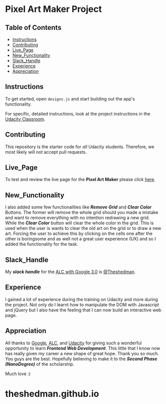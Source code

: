 # Pixel Art Maker Project

## Table of Contents

* [Instructions](#instructions)
* [Contributing](#contributing)
* [Live_Page](#live_page)
* [New_Functionality](#new_functionality)
* [Slack_Handle](#slack_handle)
* [Experience](#experience)
* [Appreciation](#appreciation)

## Instructions

To get started, open `designs.js` and start building out the app's functionality.

For specific, detailed instructions, look at the project instructions in the [Udacity Classroom](https://classroom.udacity.com/me).

## Contributing

This repository is the starter code for _all_ Udacity students. Therefore, we most likely will not accept pull requests.

## Live_Page
To test and review the live page for the **Pixel Art Maker** please click [here](https://theshedman.github.io/).

## New_Functionality
I also added some few functionalities like _**Remove Grid**_ and _**Clear Color**_ Buttons. The former will remove the whole grid should you made a mistake and want to remove everything with no intention redrawing a new grid. While the _**Clear Color**_ button will clear the whole color in the grid. This is used when the user is wants to clear the old art on the grid or to draw a new art. Forcing the user to achieve this by clicking on the cells one after the other is boringsome and as well not a great user experience (UX) and so I added the functionality for the task. 

## Slack_Handle
My _**slack handle**_ for the [ALC with Google 3.0](alcwithgoogle3.slack.com) is [@Theshedman](https://alcwithgoogle3.slack.com/team/UAKLQ7VJ4). 

## Experience
I gained a lot of experience during the training on Udacity and more during the project. Not only do I learnt how to manipulate the DOM with Javascript and jQuery but I also have the feeling that I can now build an interactive web page. 

## Appreciation
All thanks to [Google](www.google.com), [ALC](https://andela.com), and [Udacity](www.udacity.com) for giving such a wonderful opportunity to learn _**Frontend Web Development**_. This little that I know now has really given my career a new shape of great hope. Thank you so much. You guys are the best. Hopefully believing to make it to the _**Second Phase (NanoDegree)**_ of the scholarship. 

Much love :)
# theshedman.github.io

